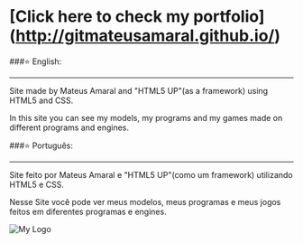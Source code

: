 # [Click here to check my portfolio] (http://gitmateusamaral.github.io/)
###:star: English:
_________
Site made by Mateus Amaral and "HTML5 UP"(as a framework) using HTML5 and CSS.

In this site you can see my models, my programs and my games made on different programs and engines.


###:star: Português:
_________
Site feito por Mateus Amaral e "HTML5 UP"(como um framework) utilizando HTML5 e CSS.

Nesse Site você pode ver meus modelos, meus programas e meus jogos feitos em diferentes programas e engines.

![My Logo](http://imgur.com/S7dFZjw)
